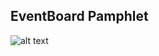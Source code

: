 ## EventBoard Pamphlet
![alt text](https://uc4e0f48152f45bad85db47c59e9.previews.dropboxusercontent.com/p/thumb/AAxqI58XRqWMX0GlB_fk5L-yIb6MQlaxPqapluJmS307sxcV8kjD4A3l4Up00Qq5shw-XxHCkRcsckVHxNBLdq6CfmFgt_MCiM7iorffG9Voxxz3fPqF6VuD6CS_yEp_4hX3f64EZxO4aTifFaty88GgpHfFTl28mpmDAWtRZrLx6L8RR2IsmdhOLXCVvmBBYdvBNRbQKbdOEbkkLZMI8xwNS1S_5rMAqrRB-w5JMlE-S8bN-aFzciQw5D-SWFzk1LwRpwDgmMMnpnYAwfkcOZ7RsLH23e66-YWQvTUoM-mp0eEtEGfcCKttRlNvYMI5wSALEO2FYiwV65OTqRG1FRIcLisa-AL0IRDSoLr7mOO09zxDQyLvpAySz5R9OspSzOLwi6Ws8usWKGXVwDfkwb6M/p.png?size=1024x768&size_mode=3)
